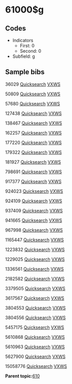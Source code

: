 # 61000$g

## Codes

-   Indicators
    -   First: 0
    -   Second: 0
-   Subfield: g

## Sample bibs

36029 [Quicksearch](https://search.library.yale.edu/catalog/36029) [VXWS](http://prodorbis.library.yale.edu:7014/vxws/GetHoldingsService?bibId=36029)

50809 [Quicksearch](https://search.library.yale.edu/catalog/50809) [VXWS](http://prodorbis.library.yale.edu:7014/vxws/GetHoldingsService?bibId=50809)

57680 [Quicksearch](https://search.library.yale.edu/catalog/57680) [VXWS](http://prodorbis.library.yale.edu:7014/vxws/GetHoldingsService?bibId=57680)

127438 [Quicksearch](https://search.library.yale.edu/catalog/127438) [VXWS](http://prodorbis.library.yale.edu:7014/vxws/GetHoldingsService?bibId=127438)

138467 [Quicksearch](https://search.library.yale.edu/catalog/138467) [VXWS](http://prodorbis.library.yale.edu:7014/vxws/GetHoldingsService?bibId=138467)

162257 [Quicksearch](https://search.library.yale.edu/catalog/162257) [VXWS](http://prodorbis.library.yale.edu:7014/vxws/GetHoldingsService?bibId=162257)

177220 [Quicksearch](https://search.library.yale.edu/catalog/177220) [VXWS](http://prodorbis.library.yale.edu:7014/vxws/GetHoldingsService?bibId=177220)

179322 [Quicksearch](https://search.library.yale.edu/catalog/179322) [VXWS](http://prodorbis.library.yale.edu:7014/vxws/GetHoldingsService?bibId=179322)

181927 [Quicksearch](https://search.library.yale.edu/catalog/181927) [VXWS](http://prodorbis.library.yale.edu:7014/vxws/GetHoldingsService?bibId=181927)

798691 [Quicksearch](https://search.library.yale.edu/catalog/798691) [VXWS](http://prodorbis.library.yale.edu:7014/vxws/GetHoldingsService?bibId=798691)

917377 [Quicksearch](https://search.library.yale.edu/catalog/917377) [VXWS](http://prodorbis.library.yale.edu:7014/vxws/GetHoldingsService?bibId=917377)

924023 [Quicksearch](https://search.library.yale.edu/catalog/924023) [VXWS](http://prodorbis.library.yale.edu:7014/vxws/GetHoldingsService?bibId=924023)

924109 [Quicksearch](https://search.library.yale.edu/catalog/924109) [VXWS](http://prodorbis.library.yale.edu:7014/vxws/GetHoldingsService?bibId=924109)

937409 [Quicksearch](https://search.library.yale.edu/catalog/937409) [VXWS](http://prodorbis.library.yale.edu:7014/vxws/GetHoldingsService?bibId=937409)

941665 [Quicksearch](https://search.library.yale.edu/catalog/941665) [VXWS](http://prodorbis.library.yale.edu:7014/vxws/GetHoldingsService?bibId=941665)

967998 [Quicksearch](https://search.library.yale.edu/catalog/967998) [VXWS](http://prodorbis.library.yale.edu:7014/vxws/GetHoldingsService?bibId=967998)

1165447 [Quicksearch](https://search.library.yale.edu/catalog/1165447) [VXWS](http://prodorbis.library.yale.edu:7014/vxws/GetHoldingsService?bibId=1165447)

1223832 [Quicksearch](https://search.library.yale.edu/catalog/1223832) [VXWS](http://prodorbis.library.yale.edu:7014/vxws/GetHoldingsService?bibId=1223832)

1229025 [Quicksearch](https://search.library.yale.edu/catalog/1229025) [VXWS](http://prodorbis.library.yale.edu:7014/vxws/GetHoldingsService?bibId=1229025)

1336561 [Quicksearch](https://search.library.yale.edu/catalog/1336561) [VXWS](http://prodorbis.library.yale.edu:7014/vxws/GetHoldingsService?bibId=1336561)

2182582 [Quicksearch](https://search.library.yale.edu/catalog/2182582) [VXWS](http://prodorbis.library.yale.edu:7014/vxws/GetHoldingsService?bibId=2182582)

3379505 [Quicksearch](https://search.library.yale.edu/catalog/3379505) [VXWS](http://prodorbis.library.yale.edu:7014/vxws/GetHoldingsService?bibId=3379505)

3617567 [Quicksearch](https://search.library.yale.edu/catalog/3617567) [VXWS](http://prodorbis.library.yale.edu:7014/vxws/GetHoldingsService?bibId=3617567)

3804553 [Quicksearch](https://search.library.yale.edu/catalog/3804553) [VXWS](http://prodorbis.library.yale.edu:7014/vxws/GetHoldingsService?bibId=3804553)

3804556 [Quicksearch](https://search.library.yale.edu/catalog/3804556) [VXWS](http://prodorbis.library.yale.edu:7014/vxws/GetHoldingsService?bibId=3804556)

5457175 [Quicksearch](https://search.library.yale.edu/catalog/5457175) [VXWS](http://prodorbis.library.yale.edu:7014/vxws/GetHoldingsService?bibId=5457175)

5610868 [Quicksearch](https://search.library.yale.edu/catalog/5610868) [VXWS](http://prodorbis.library.yale.edu:7014/vxws/GetHoldingsService?bibId=5610868)

5610963 [Quicksearch](https://search.library.yale.edu/catalog/5610963) [VXWS](http://prodorbis.library.yale.edu:7014/vxws/GetHoldingsService?bibId=5610963)

5627900 [Quicksearch](https://search.library.yale.edu/catalog/5627900) [VXWS](http://prodorbis.library.yale.edu:7014/vxws/GetHoldingsService?bibId=5627900)

15058776 [Quicksearch](https://search.library.yale.edu/catalog/15058776) [VXWS](http://prodorbis.library.yale.edu:7014/vxws/GetHoldingsService?bibId=15058776)

**Parent topic:**[610](../../tags/610/610.md)

